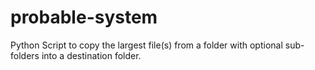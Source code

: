 # probable-system
Python Script to copy the largest file(s) from a folder with optional sub-folders into a destination folder.  
